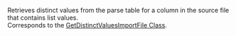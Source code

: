 Retrieves distinct values from the parse table for a column in the source file that contains list values.  
Corresponds to the [GetDistinctValuesImportFile Class](https://msdn.microsoft.com/library/microsoft.crm.sdk.messages.getdistinctvaluesimportfilerequest.aspx).
